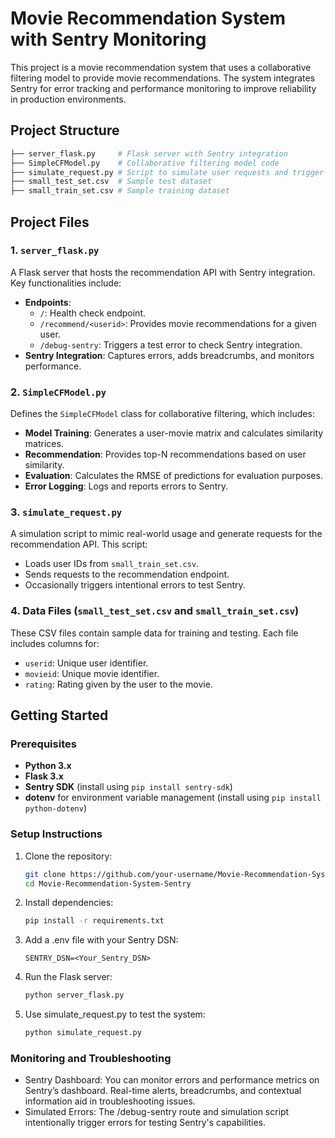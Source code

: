 
# Movie Recommendation System with Sentry Monitoring

This project is a movie recommendation system that uses a collaborative filtering model to provide movie recommendations. The system integrates Sentry for error tracking and performance monitoring to improve reliability in production environments.

## Project Structure
```bash
├── server_flask.py     # Flask server with Sentry integration
├── SimpleCFModel.py    # Collaborative filtering model code
├── simulate_request.py # Script to simulate user requests and trigger errors
├── small_test_set.csv  # Sample test dataset
├── small_train_set.csv # Sample training dataset
```

## Project Files

### 1. `server_flask.py`
A Flask server that hosts the recommendation API with Sentry integration. Key functionalities include:
- **Endpoints**:
  - `/`: Health check endpoint.
  - `/recommend/<userid>`: Provides movie recommendations for a given user.
  - `/debug-sentry`: Triggers a test error to check Sentry integration.
- **Sentry Integration**: Captures errors, adds breadcrumbs, and monitors performance.

### 2. `SimpleCFModel.py`
Defines the `SimpleCFModel` class for collaborative filtering, which includes:
- **Model Training**: Generates a user-movie matrix and calculates similarity matrices.
- **Recommendation**: Provides top-N recommendations based on user similarity.
- **Evaluation**: Calculates the RMSE of predictions for evaluation purposes.
- **Error Logging**: Logs and reports errors to Sentry.

### 3. `simulate_request.py`
A simulation script to mimic real-world usage and generate requests for the recommendation API. This script:
- Loads user IDs from `small_train_set.csv`.
- Sends requests to the recommendation endpoint.
- Occasionally triggers intentional errors to test Sentry.

### 4. Data Files (`small_test_set.csv` and `small_train_set.csv`)
These CSV files contain sample data for training and testing. Each file includes columns for:
- `userid`: Unique user identifier.
- `movieid`: Unique movie identifier.
- `rating`: Rating given by the user to the movie.

## Getting Started

### Prerequisites

- **Python 3.x**
- **Flask 3.x**
- **Sentry SDK** (install using `pip install sentry-sdk`)
- **dotenv** for environment variable management (install using `pip install python-dotenv`)

### Setup Instructions

1. Clone the repository:
   ```bash
   git clone https://github.com/your-username/Movie-Recommendation-System-Sentry.git
   cd Movie-Recommendation-System-Sentry
   ```

2. Install dependencies:
   ```bash
   pip install -r requirements.txt
   ```

3. Add a .env file with your Sentry DSN:
   ```plaintext
   SENTRY_DSN=<Your_Sentry_DSN>
   ```

4. Run the Flask server:
   ```bash
   python server_flask.py
   ```

5. Use simulate_request.py to test the system:
   ```bash
   python simulate_request.py
   ```

### Monitoring and Troubleshooting
- Sentry Dashboard: You can monitor errors and performance metrics on Sentry’s dashboard. Real-time alerts, breadcrumbs, and contextual information aid in troubleshooting issues.
- Simulated Errors: The /debug-sentry route and simulation script intentionally trigger errors for testing Sentry's capabilities.
